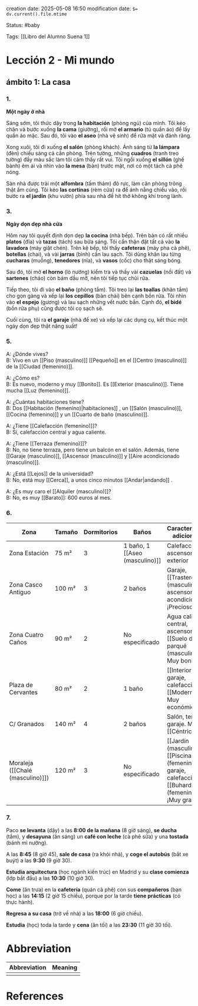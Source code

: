 creation date: 2025-05-08 16:50
modification date: `$= dv.current().file.mtime`

Status: #baby 

Tags: [[Libro del Alumno Suena 1]]

# Lección 2 - Mi mundo

## ámbito 1: La casa

### 1.

**Một ngày ở nhà**

Sáng sớm, tôi thức dậy trong **la habitación** (phòng ngủ) của mình. Tôi kéo chăn và bước xuống **la cama** (giường), rồi mở **el armario** (tủ quần áo) để lấy quần áo mặc. Sau đó, tôi vào **el aseo** (nhà vệ sinh) để rửa mặt và đánh răng.

Xong xuôi, tôi đi xuống **el salón** (phòng khách). Ánh sáng từ **la lámpara** (đèn) chiếu sáng cả căn phòng. Trên tường, những **cuadros** (tranh treo tường) đầy màu sắc làm tôi cảm thấy rất vui. Tôi ngồi xuống **el sillón** (ghế bành) êm ái và nhìn vào **la mesa** (bàn) trước mặt, nơi có một tách cà phê nóng.

Sàn nhà được trải một **alfombra** (tấm thảm) đỏ rực, làm căn phòng trông thật ấm cúng. Tôi kéo **las cortinas** (rèm cửa) ra để ánh nắng chiếu vào, rồi bước ra **el jardín** (khu vườn) phía sau nhà để hít thở không khí trong lành.

### 3. 

**Ngày dọn dẹp nhà cửa**

Hôm nay tôi quyết định dọn dẹp **la cocina** (nhà bếp). Trên bàn có rất nhiều **platos** (đĩa) và **tazas** (tách) sau bữa sáng. Tôi cẩn thận đặt tất cả vào **la lavadora** (máy giặt chén). Trên kệ bếp, tôi thấy **cafeteras** (máy pha cà phê), **botellas** (chai), và vài **jarras** (bình) cần lau sạch. Tôi dùng khăn lau từng **cucharas** (muỗng), **tenedores** (nĩa), và **vasos** (cốc) cho thật sáng bóng.

Sau đó, tôi mở **el horno** (lò nướng) kiểm tra và thấy vài **cazuelas** (nồi đất) và **sartenes** (chảo) còn bám dầu mỡ, nên tôi tiếp tục chùi rửa.

Tiếp theo, tôi đi vào **el baño** (phòng tắm). Tôi treo lại **las toallas** (khăn tắm) cho gọn gàng và xếp lại **los cepillos** (bàn chải) bên cạnh bồn rửa. Tôi nhìn vào **el espejo** (gương) và lau sạch những vết nước bắn. Cạnh đó, **el bidé** (bồn rửa phụ) cũng được tôi cọ sạch sẽ.

Cuối cùng, tôi ra **el garaje** (nhà để xe) và xếp lại các dụng cụ, kết thúc một ngày dọn dẹp thật năng suất!


### 5. 

A: ¿Dónde vives?  
B: Vivo en un [[Piso (masculino)]] [[Pequeño]] en el [[Centro (masculino)]] de la [[Ciudad (femenino)]].

A: ¿Cómo es?  
B: Es nuevo, moderno y muy [[Bonito]]. Es [[Exterior (masculino)]]. Tiene mucha [[Luz (femenino)]].

A: ¿Cuántas habitaciones tiene?  
B: Dos [[Habitación (femenino)|habitaciones]] , un [[Salón (masculino)]], [[Cocina (femenino)]] y un [[Cuarto de baño (masculino)]].

A: ¿Tiene [[Calefacción (femenino)]]?  
B: Sí, calefacción central y agua caliente.

A: ¿Tiene [[Terraza (femenino)]]?  
B: No, no tiene terraza, pero tiene un balcón en el salón. Además, tiene [[Garaje (masculino)]], [[Ascensor (masculino)]] y [[Aire acondicionado (masculino)]].

A: ¿Está [[Lejos]] de la universidad?  
B: No, está muy [[Cerca]], a unos cinco minutos [[Andar|andando]] .

A: ¿Es muy caro el [[Alquiler (masculino)]]?  
B: No, es muy [[Barato]]: 600 euros al mes.

### 6.

| Zona                | Tamaño | Dormitorios | Baños             | Características adicionales                                   |
|---------------------|--------|-------------|-------------------|---------------------------------------------------------------|
| Zona Estación       | 75 m²  | 3           | 1 baño, 1 [[Aseo (masculino)]]    | Calefacción, ascensor, exterior                               |
| Zona Casco Antiguo  | 100 m² | 3           | 2 baños           | Garaje, [[Trastero (masculino)]], ascensor, aire acondicionado. ¡Precioso!   |
| Zona Cuatro Caños   | 90 m²  | 2           | No especificado   | Agua caliente central, ascensor, [[Suelo de parqué (masculino)]]. Muy bonito |
| Plaza de Cervantes  | 80 m²  | 2           | 1 baño            | [[Interior]], garaje, calefacción, [[Moderno]]. Muy económico         |
| C/ Granados         | 140 m² | 4           | 2 baños           | Salón, terraza, garaje. Muy [[Céntrico]]                         |
| Moraleja ([[Chalé (masculino)]])    | 120 m² | 3           | No especificado   | [[Jardín (masculino)]], [[Piscina (femenino)]], garaje, calefacción, [[Buhardilla (femenino)]]. ¡Muy grande!|
### 7.

Paco **se levanta** (dậy) a las **8:00 de la mañana** (8 giờ sáng), **se ducha** (tắm), y **desayuna** (ăn sáng) un **café con leche** (cà phê sữa) y una **tostada** (bánh mì nướng).

A las **8:45** (8 giờ 45), **sale de casa** (ra khỏi nhà), y **coge el autobús** (bắt xe buýt) a las **9:30** (9 giờ 30).

**Estudia arquitectura** (học ngành kiến trúc) en Madrid y su **clase comienza** (lớp bắt đầu) a las **10:30** (10 giờ 30).

**Come** (ăn trưa) en la **cafetería** (quán cà phê) con sus **compañeros** (bạn học) a las **14:15** (2 giờ 15 chiều), porque por la tarde **tiene prácticas** (có thực hành).

**Regresa a su casa** (trở về nhà) a las **18:00** (6 giờ chiều).

**Estudia** (học) toda la tarde y **cena** (ăn tối) a las **23:30** (11 giờ 30 tối).






# Abbreviation

| Abbreviation | Meaning |
| ------------ | ------- |
|              |         |


# References